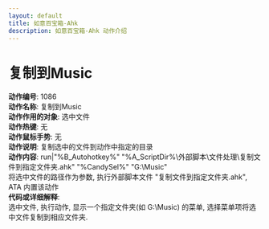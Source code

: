 ```yaml
---
layout: default
title: 如意百宝箱-Ahk
description: 如意百宝箱-Ahk 动作介绍
---
```

<link rel="stylesheet" href="../actions/css/atom-one-light.min.css">
<script src="../actions/js/highlight.min.js"></script>
<script>hljs.highlightAll();</script>

# [](#header-2) 复制到Music
**动作编号**: 1086  
**动作名称**: 复制到Music  
**动作作用的对象**: 选中文件  
**动作热键**: 无  
**动作鼠标手势**: 无  
**动作说明**: 复制选中的文件到动作中指定的目录  
**动作内容**: run|"%B_Autohotkey%" "%A_ScriptDir%\外部脚本\文件处理\复制文件到指定文件夹.ahk" "%CandySel%" "G:\Music"  
将选中文件的路径作为参数, 执行外部脚本文件 "复制文件到指定文件夹.ahk", ATA 内置该动作  
**代码或详细解释**:    
选中文件, 执行动作, 显示一个指定文件夹(如 G:\Music) 的菜单, 选择菜单项将选中文件复制到相应文件夹.   